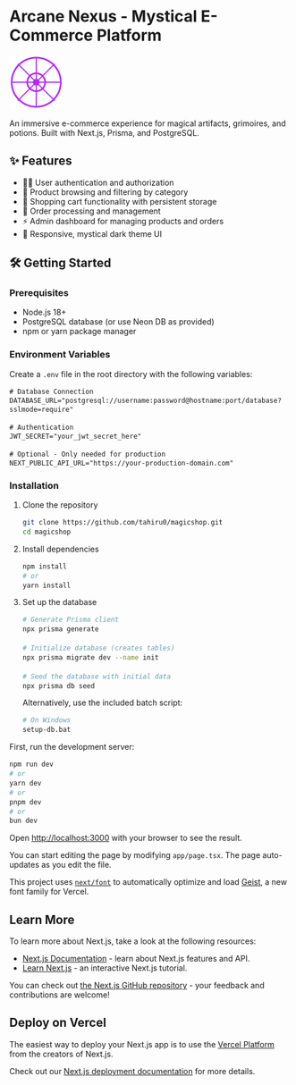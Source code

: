 # Arcane Nexus - Mystical E-Commerce Platform

![Arcane Nexus](public/magic-emblem.svg)

An immersive e-commerce experience for magical artifacts, grimoires, and potions. Built with Next.js, Prisma, and PostgreSQL.

## ✨ Features

- 🧙‍♂️ User authentication and authorization
- 🔮 Product browsing and filtering by category
- 🧪 Shopping cart functionality with persistent storage
- 📜 Order processing and management
- ⚡ Admin dashboard for managing products and orders
- 🌙 Responsive, mystical dark theme UI

## 🛠️ Getting Started

### Prerequisites

- Node.js 18+ 
- PostgreSQL database (or use Neon DB as provided)
- npm or yarn package manager

### Environment Variables

Create a `.env` file in the root directory with the following variables:

```env
# Database Connection
DATABASE_URL="postgresql://username:password@hostname:port/database?sslmode=require"

# Authentication
JWT_SECRET="your_jwt_secret_here"

# Optional - Only needed for production
NEXT_PUBLIC_API_URL="https://your-production-domain.com"
```

### Installation

1. Clone the repository
   ```bash
   git clone https://github.com/tahiru0/magicshop.git
   cd magicshop
   ```

2. Install dependencies
   ```bash
   npm install
   # or
   yarn install
   ```

3. Set up the database
   ```bash
   # Generate Prisma client
   npx prisma generate
   
   # Initialize database (creates tables)
   npx prisma migrate dev --name init
   
   # Seed the database with initial data
   npx prisma db seed
   ```

   Alternatively, use the included batch script:
   ```bash
   # On Windows
   setup-db.bat
   ```

First, run the development server:

```bash
npm run dev
# or
yarn dev
# or
pnpm dev
# or
bun dev
```

Open [http://localhost:3000](http://localhost:3000) with your browser to see the result.

You can start editing the page by modifying `app/page.tsx`. The page auto-updates as you edit the file.

This project uses [`next/font`](https://nextjs.org/docs/app/building-your-application/optimizing/fonts) to automatically optimize and load [Geist](https://vercel.com/font), a new font family for Vercel.

## Learn More

To learn more about Next.js, take a look at the following resources:

- [Next.js Documentation](https://nextjs.org/docs) - learn about Next.js features and API.
- [Learn Next.js](https://nextjs.org/learn) - an interactive Next.js tutorial.

You can check out [the Next.js GitHub repository](https://github.com/vercel/next.js) - your feedback and contributions are welcome!

## Deploy on Vercel

The easiest way to deploy your Next.js app is to use the [Vercel Platform](https://vercel.com/new?utm_medium=default-template&filter=next.js&utm_source=create-next-app&utm_campaign=create-next-app-readme) from the creators of Next.js.

Check out our [Next.js deployment documentation](https://nextjs.org/docs/app/building-your-application/deploying) for more details.
